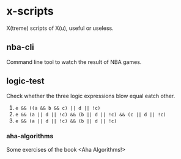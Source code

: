 # x-scripts
X(treme) scripts of X(u), useful or useless.

## nba-cli

Command line tool to watch the result of NBA games.

## logic-test

Check whether the three logic expressions blow equal eatch other.

1. ```e && ((a && b && c) || d || !c)```
2. ```e && (a || d || !c) && (b || d || !c) && (c || d || !c)```
3. ```e && (a || d || !c) && (b || d || !c)```

### aha-algorithms

Some exercises of the book <Aha Algorithms!>
